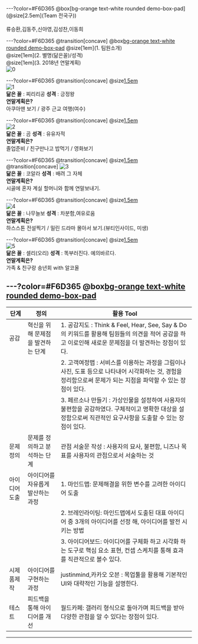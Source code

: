 ---?color=#F6D365
@box[bg-orange text-white rounded demo-box-pad](@size[2.5em](Team 전국구))
<br><br>류승환,김동주,신아영,김성찬,이동희

---?color=#F6D365
@transition[concave]
@box[bg-orange text-white rounded demo-box-pad](목차)
@size[1em](1. 팀원소개)</br>
@size[1em](2. 별명(닮은꼴)/성격)</br>
@size[1em](3. 2018년 연말계획)</br>
![0](https://www.lawtechnologytoday.org/wp-content/uploads/2018/10/CROP-shutterstock_1048634258.jpg)


---?color=#F6D365
@transition[concave]
@size[1.5em](이동희)<br>
![1](https://encrypted-tbn0.gstatic.com/images?q=tbn:ANd9GcRmumNgwR85zpAvIMowYb2zdAsm4w1U_nEuBfrJ_00V44vj8gvbOA)</br>
**닮은 꼴** : 찌리리공 **성격** : 긍정왕</br>
**연말계획은?**</br>
아쿠아맨 보기 / 광주 근교 여행(여수)
  
---?color=#F6D365
@transition[concave]
@size[1.5em](류승환)<br>
![2](http://ullys.com/shopimages/nix6279/0960010001593.jpg?1462893249)</br>
**닮은 꼴** : 곰 **성격** : 유유자적</br>
**연말계획은?**</br> 졸업준비 / 친구만나고 밥먹기 / 영화보기</br>
  
---?color=#F6D365
@transition[concave]
@size[1.5em](김동주)<br>
@transition[concave]
![3](https://vignette.wikia.nocookie.net/webarebears/images/6/6e/Nom-Nom.png/revision/latest?cb=20151025123311&path-prefix=ko)</br>
**닮은 꼴** : 코알라 **성격** : 배려 그 자체</br>
**연말계획은?**</br> 시골에 혼자 계실 할머니와 함께 연말보내기.</br>

---?color=#F6D365
@transition[concave]
@size[1.5em](김성찬)<br>
![4](http://upload2.inven.co.kr/upload/2017/03/02/bbs/i16152406457.gif)</br>
**닮은 꼴** : 나무늘보 **성격** : 차분함,여유로움</br>
**연말계획은?**</br> 하스스톤 전설찍기 / 밀린 드라마 몰아서 보기.(뷰티인사이드, 미생)</br>
	
---?color=#F6D365
@transition[concave]
@size[1.5em](신아영)<br>
![5](https://stickershop.line-scdn.net/stickershop/v1/product/789/LINEStorePC/main.png;compress=true)</br>
**닮은 꼴** : 셀리(오리) **성격** : 똑부러진다. 예의바르다.</br>
**연말계획은?**</br> 가족 & 친구랑 송년회 with 알코올</br>
  

---?color=#F6D365
@box[bg-orange text-white rounded demo-box-pad](@size[2.5em](감사합니다.))
---

|단계|정의|활용 Tool|
|------|----------|----------|
|공감|혁신을 위해 문제점을 발견하는 단계|1. 공감지도 : Think & Feel, Hear, See, Say & Do 의 키워드를 활용해 팀원들의 의견을 적어 공감을 하고 이로인해 새로운 문제점을 더 발견하는 장점이 있다. |
|||2. 고객여정맵 : 서비스를 이용하는 과정을 그림이나 사진, 도표 등으로 나타내어 시각화하는 것, 경험을 정리함으로써 문제가 되는 지점을 파악할 수 있는 장점이 있다.|
|||3. 페르소나 만들기 : 가상인물을 설정하여 사용자의 불편함을 공감하였다. 구체적이고 명확한 대상을 설정함으로써 직관적인 요구사항을 도출할 수 있는 장점이 있다.|
|문제정의|문제를 정의하고 분석하는 단계|관점 서술문 작성 : 사용자의 묘사, 불편함, 니즈나 목표를 사용자의 관점으로서 서술하는 것|
|아이디어도출|아이디어를 자유롭게 발산하는 과정|1. 마인드맵: 문제해결을 위한 변수를 고려한 아이디어 도출 |
|||2. 브레인라이팅: 마인드맵에서 도출된 대표 아이디어 중 3개의 아이디어를 선정 해, 아이디어를 발전 시키는 방법|
|||3. 아이디어보드: 아이디어를 구체화 하고 시각화 하는 도구로 핵심 요소 표현, 컨셉 스케치를 통해 효과를 직관적으로 볼수 있다.|
|시제품제작|아이디어를 구현하는 과정|justinmind,카카오 오븐 : 목업툴을 활용해 기본적인 UI와 대략적인 기능을 설명한다. |
|테스트|피드백을 통해 아이디어를 개선|월드카페: 갤러리 형식으로 돌아가며 피드백을 받아 다양한 관점을 알 수 있다는 장점이 있다.|

---
